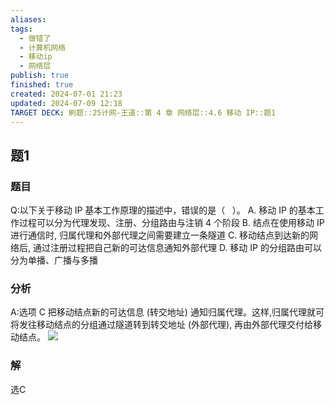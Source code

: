 ```yaml
---
aliases: 
tags:
  - 做错了
  - 计算机网络
  - 移动ip
  - 网络层
publish: true
finished: true
created: 2024-07-01 21:23
updated: 2024-07-09 12:18
TARGET DECK: 刷题::25计网-王道::第 4 章 网络层::4.6 移动 IP::题1
---
```


## 题1
### 题目
Q:以下关于移动 IP 基本工作原理的描述中，错误的是（ $\;$ ）。
A. 移动 IP 的基本工作过程可以分为代理发现、注册、分组路由与注销 4 个阶段
B. 结点在使用移动 IP 进行通信时, 归属代理和外部代理之间需要建立一条隧道
C. 移动结点到达新的网络后, 通过注册过程把自己新的可达信息通知外部代理
D. 移动 IP 的分组路由可以分为单播、广播与多播
### 分析
A:选项 $\mathrm{C}$ 把移动结点新的可达信息 (转交地址) 通知归属代理。这样,归属代理就可将发往移动结点的分组通过隧道转到转交地址 (外部代理), 再由外部代理交付给移动结点。
![](https://img.hwenyi.live/202407091222587.webp)
### 解
选C
<!--ID: 1720513341961-->
